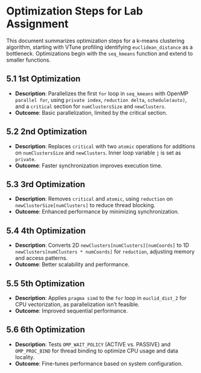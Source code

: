 # Optimization Steps for Lab Assignment

This document summarizes optimization steps for a k-means clustering algorithm, starting with VTune profiling identifying `euclidean_distance` as a bottleneck. Optimizations begin with the `seq_kmeans` function and extend to smaller functions.

## 5.1 1st Optimization
- **Description**: Parallelizes the first `for` loop in `seq_kmeans` with OpenMP `parallel for`, using `private index`, `reduction delta`, `schedule(auto)`, and a `critical` section for `numClustersSize` and `newClusters`.
- **Outcome**: Basic parallelization, limited by the critical section.

## 5.2 2nd Optimization
- **Description**: Replaces `critical` with two `atomic` operations for additions on `numClustersSize` and `newClusters`. Inner loop variable `j` is set as `private`.
- **Outcome**: Faster synchronization improves execution time.

## 5.3 3rd Optimization
- **Description**: Removes `critical` and `atomic`, using `reduction` on `newClusterSize[numClusters]` to reduce thread blocking.
- **Outcome**: Enhanced performance by minimizing synchronization.

## 5.4 4th Optimization
- **Description**: Converts 2D `newClusters[numClusters][numCoords]` to 1D `newClusters[numClusters * numCoords]` for `reduction`, adjusting memory and access patterns.
- **Outcome**: Better scalability and performance.

## 5.5 5th Optimization
- **Description**: Applies `pragma simd` to the `for` loop in `euclid_dist_2` for CPU vectorization, as parallelization isn’t feasible.
- **Outcome**: Improved sequential performance.

## 5.6 6th Optimization
- **Description**: Tests `OMP_WAIT_POLICY` (ACTIVE vs. PASSIVE) and `OMP_PROC_BIND` for thread binding to optimize CPU usage and data locality.
- **Outcome**: Fine-tunes performance based on system configuration.

